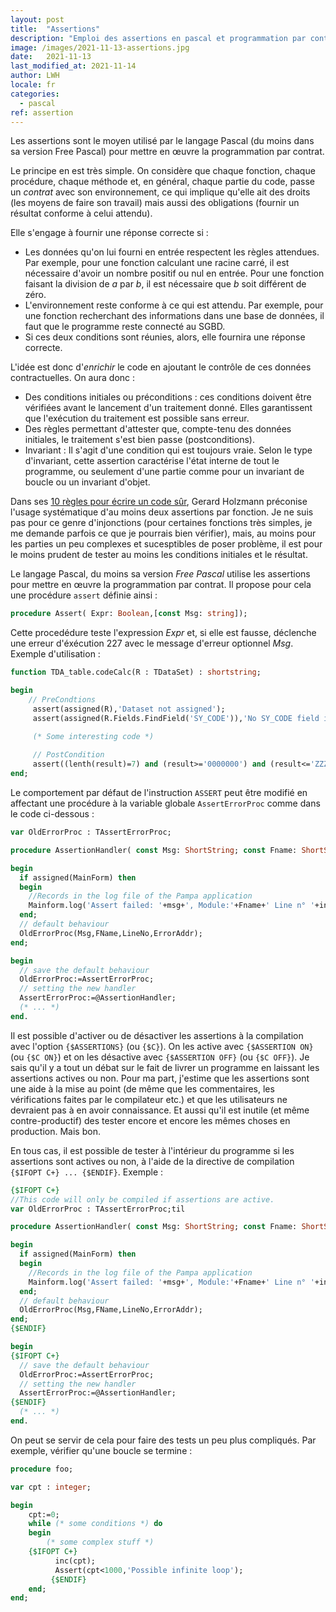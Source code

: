 ```yaml
---
layout: post
title:  "Assertions"
description: "Emploi des assertions en pascal et programmation par contrat"
image: /images/2021-11-13-assertions.jpg
date:   2021-11-13
last_modified_at: 2021-11-14
author: LWH
locale: fr
categories: 
  - pascal
ref: assertion 
---
```


Les assertions sont le moyen utilisé par le langage Pascal (du moins dans sa version Free Pascal) pour mettre en œuvre la programmation par contrat.

Le principe en est très simple. On considère que chaque fonction, chaque procédure, chaque méthode et, en général, chaque partie du code, passe un *contrat* avec son environnement, ce qui implique qu'elle ait des droits (les moyens de faire son travail) mais aussi des obligations (fournir un résultat conforme à celui attendu).

Elle s'engage à fournir une réponse correcte si :
- Les données qu'on lui fourni en entrée respectent les règles attendues. Par exemple, pour une fonction calculant une racine carré, il est nécessaire d'avoir un nombre positif ou nul en entrée. Pour une fonction faisant la division de *a* par *b*, il est nécessaire que *b* soit différent de zéro.
- L'environnement reste conforme à ce qui est attendu. Par exemple, pour une fonction recherchant des informations dans une base de données, il faut que le programme reste connecté au SGBD.
- Si ces deux conditions sont réunies, alors, elle fournira une réponse correcte.

L'idée est donc d'*enrichir* le code en ajoutant le contrôle de ces données contractuelles. On aura donc :

- Des conditions initiales ou préconditions : ces conditions doivent être vérifiées avant le lancement d'un traitement donné. Elles garantissent que l'exécution du traitement est possible sans erreur.
- Des règles permettant d'attester que, compte-tenu des données initiales, le traitement s'est bien passe (postconditions). 
- Invariant : Il s'agit d'une condition qui est toujours vraie. Selon le type d'invariant, cette assertion caractérise l'état interne de tout le programme, ou seulement d'une partie comme pour un invariant de boucle ou un invariant d'objet.

Dans ses [10 règles pour écrire un code sûr](https://www.google.fr/url?sa=t&rct=j&q=&esrc=s&source=web&cd=&ved=2ahUKEwjZwO6q6JT0AhXyQkEAHV2VCpcQFnoECBYQAQ&url=https%3A%2F%2Fweb.eecs.umich.edu%2F~imarkov%2F10rules.pdf&authuser=1&usg=AOvVaw36NVptry1nqJ23BZ99b4FD), Gerard Holzmann préconise l'usage systématique d'au moins deux assertions par fonction. Je ne suis pas pour ce genre d'injonctions (pour certaines fonctions très simples, je me demande parfois ce que je pourrais bien vérifier), mais, au moins pour les parties un peu complexes et sucesptibles de poser problème, il est pour le moins prudent de tester au moins les conditions initiales et le résultat.

Le langage Pascal, du moins sa version *Free Pascal* utilise les assertions pour mettre en œuvre la programmation par contrat. Il propose pour cela une procédure ```assert``` définie ainsi :

```pascal
procedure Assert( Expr: Boolean,[const Msg: string]);
```

Cette procedédure teste l'expression *Expr* et, si elle est fausse, déclenche une erreur d'éxécution 227 avec le message d'erreur optionnel *Msg*. Exemple d'utilisation :

```pascal
function TDA_table.codeCalc(R : TDataSet) : shortstring;

begin
	// PreCondtions
     assert(assigned(R),'Dataset not assigned');
     assert(assigned(R.Fields.FindField('SY_CODE')),'No SY_CODE field in dataset');

     (* Some interesting code *)
	 
	 // PostCondition
	 assert((lenth(result)=7) and (result>='0000000') and (result<='ZZZZZZZ'),'Invalid code generated');
end;
```

Le comportement par défaut de l'instruction ```ASSERT``` peut être modifié en affectant une procédure à la variable globale ```AssertErrorProc``` comme dans le code ci-dessous :

```pascal
var OldErrorProc : TAssertErrorProc;

procedure AssertionHandler( const Msg: ShortString; const Fname: ShortString; Lineno: LongInt; ErrorAddr: pointer);

begin
  if assigned(MainForm) then
  begin
    //Records in the log file of the Pampa application
    Mainform.log('Assert failed: '+msg+', Module:'+Fname+' Line n° '+inttostr(Lineno));
  end;
  // default behaviour 
  OldErrorProc(Msg,FName,LineNo,ErrorAddr);
end;

begin
  // save the default behaviour 
  OldErrorProc:=AssertErrorProc;
  // setting the new handler
  AssertErrorProc:=@AssertionHandler;  
  (* ... *)
end.
```
Il est possible d'activer ou de désactiver les assertions à la compilation avec l'option ```{$ASSERTIONS}``` (ou ```{$C}```). On les active avec ```{$ASSERTION ON}``` (ou ```{$C ON}```) et on les désactive avec ```{$ASSERTION OFF}``` (ou ```{$C OFF}```).  Je sais qu'il y a tout un débat sur le fait de livrer un programme en laissant les assertions actives ou non. Pour ma part, j'estime que les assertions sont une aide à la mise au point (de même que les commentaires, les vérifications faites par le compilateur etc.) et que les utilisateurs ne devraient pas à en avoir connaissance. Et aussi qu'il est inutile (et même contre-productif) des tester encore et encore les mêmes choses en production. Mais bon.

En tous cas, il est possible de tester à l'intérieur du programme si les assertions sont actives ou non, à l'aide de la directive de compilation ```{$IFOPT C+} ... {$ENDIF}```. Exemple :

```pascal
{$IFOPT C+}
//This code will only be compiled if assertions are active.
var OldErrorProc : TAssertErrorProc;til

procedure AssertionHandler( const Msg: ShortString; const Fname: ShortString; Lineno: LongInt; ErrorAddr: pointer);

begin
  if assigned(MainForm) then
  begin
    //Records in the log file of the Pampa application
    Mainform.log('Assert failed: '+msg+', Module:'+Fname+' Line n° '+inttostr(Lineno));
  end;
  // default behaviour 
  OldErrorProc(Msg,FName,LineNo,ErrorAddr);
end;
{$ENDIF}

begin
{$IFOPT C+}
  // save the default behaviour 
  OldErrorProc:=AssertErrorProc;
  // setting the new handler
  AssertErrorProc:=@AssertionHandler;  
{$ENDIF}
  (* ... *)
end.
```
On peut se servir de cela pour faire des tests un peu plus compliqués. Par exemple, vérifier qu'une boucle se termine :

```pascal
procedure foo;

var cpt : integer;

begin
    cpt:=0;
    while (* some conditions *) do
    begin
    	(* some complex stuff *)
	{$IFOPT C+}
          inc(cpt);
          Assert(cpt<1000,'Possible infinite loop');
         {$ENDIF}
    end;
end;
```
